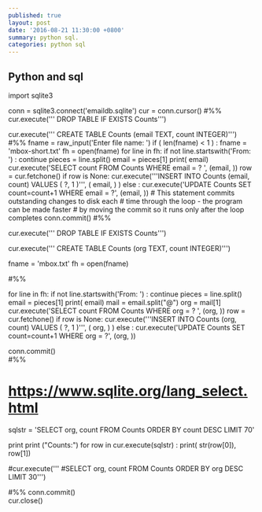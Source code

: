 ```yaml
---
published: true
layout: post
date: '2016-08-21 11:30:00 +0800'
summary: python sql.
categories: python sql
---
```

## Python and sql


import sqlite3

conn = sqlite3.connect('emaildb.sqlite')
cur = conn.cursor()
#%%
cur.execute('''
DROP TABLE IF EXISTS Counts''')

cur.execute('''
CREATE TABLE Counts (email TEXT, count INTEGER)''')
#%%
fname = raw_input('Enter file name: ')
if ( len(fname) < 1 ) : fname = 'mbox-short.txt'
fh = open(fname)
for line in fh:
    if not line.startswith('From: ') : continue
    pieces = line.split()
    email = pieces[1]
    print( email)
    cur.execute('SELECT count FROM Counts WHERE email = ? ', (email, ))
    row = cur.fetchone()
    if row is None:
        cur.execute('''INSERT INTO Counts (email, count) 
                VALUES ( ?, 1 )''', ( email, ) )
    else : 
        cur.execute('UPDATE Counts SET count=count+1 WHERE email = ?', 
            (email, ))
    # This statement commits outstanding changes to disk each 
    # time through the loop - the program can be made faster 
    # by moving the commit so it runs only after the loop completes
    conn.commit()
#%%
    
    
cur.execute('''
DROP TABLE IF EXISTS Counts''')

cur.execute('''
CREATE TABLE Counts (org TEXT, count INTEGER)''')
 

fname = 'mbox.txt'
fh = open(fname)
   
#%%

for line in fh:
    if not line.startswith('From: ') : continue
    pieces = line.split()
    email = pieces[1]
    print( email)
    mail = email.split("@")
    org = mail[1]
    cur.execute('SELECT count FROM Counts WHERE org = ? ', (org, ))
    row = cur.fetchone()
    if row is None:
        cur.execute('''INSERT INTO Counts (org, count) 
                VALUES ( ?, 1 )''', ( org, ) )
    else : 
        cur.execute('UPDATE Counts SET count=count+1 WHERE org = ?', 
            (org, ))
  

    
    
    
conn.commit()   
#%%    
# https://www.sqlite.org/lang_select.html
sqlstr = 'SELECT org, count FROM Counts ORDER BY count DESC LIMIT 70'

print
print ("Counts:")
for row in cur.execute(sqlstr) :
    print( str(row[0]), row[1])


#cur.execute('''
#SELECT org, count FROM Counts ORDER BY org DESC LIMIT 30''')

#%%
conn.commit()  
cur.close()



